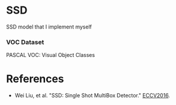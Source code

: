 # SSD
SSD model that I implement myself
### VOC Dataset
PASCAL VOC: Visual Object Classes
# References
- Wei Liu, et al. "SSD: Single Shot MultiBox Detector." [ECCV2016]((http://arxiv.org/abs/1512.02325)).
